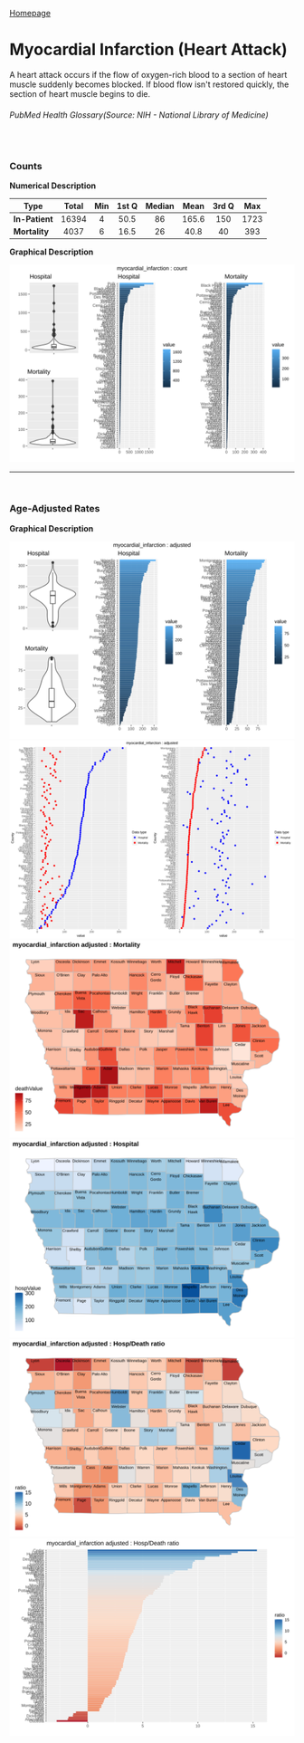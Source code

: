[Homepage](readme.md)
# Myocardial Infarction (Heart Attack)

A heart attack occurs if the flow of oxygen-rich blood to a section of heart muscle suddenly becomes blocked. If blood flow isn't restored quickly, the section of heart muscle begins to die.
###### PubMed Health Glossary(Source: NIH - National Library of Medicine)

<br>

### Counts

**Numerical Description**

Type | Total | Min | 1st Q | Median | Mean | 3rd Q | Max
---| :---: | :---: | :---: | :---: | :---: | :---: | :---:
**In-Patient** | 16394 | 4 | 50.5 | 86 | 165.6 | 150 | 1723
**Mortality** | 4037 | 6 | 16.5 | 26 | 40.8 | 40 | 393

**Graphical Description**

![img](/images/myocardial_infarction_count_grid.svg)


***

<br>

### Age-Adjusted Rates

**Graphical Description**

![img](/images/myocardial_infarction_adjusted_grid.svg)
![img](/images/myocardial_infarction_adjusted_dotplots.svg)
![img](/images/myocardial_infarction_adjusted_dmap.svg)
![img](/images/myocardial_infarction_adjusted_hmap.svg)
![img](/images/myocardial_infarction_adjusted_rmap.svg)
![img](/images/myocardial_infarction_adjusted_ratiobar.svg)
